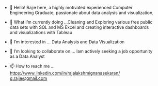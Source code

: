 - 👋 Hello! Rajie here, a highly motivated experienced Computer Engineering Graduate, passionate about data analysis and visualization, 

- 🌱 What I’m currently doing ...Cleaning and Exploring various free public data sets with SQL and MS Excel  and creating interactive dashboards and visualizations with Tableau

- 👀 I’m interested in ... Data Analysis and  Data Visualization

- 💞️ I’m looking to collaborate on ... Iam actively seeking a job opportunity as a Data Analyst  
- 📫 How to reach me ... https://www.linkedin.com/in/rajalakshmignanasekaran/ 
                          g.rajie@gmail.com
 
<!---
grajie/grajie is a ✨ special ✨ repository because its `README.md` (this file) appears on your GitHub profile.
You can click the Preview link to take a look at your changes.
--->

